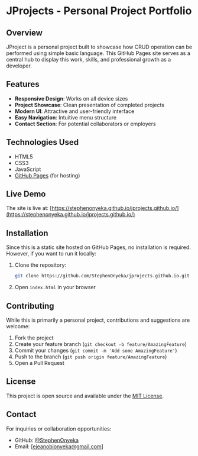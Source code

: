 # JProjects - Personal Project Portfolio

## Overview

JProject is a personal project built to showcase how CRUD operation can be performed using simple basic language. This GitHub Pages site serves as a central hub to display this work, skills, and professional growth as a developer.

## Features

- **Responsive Design**: Works on all device sizes
- **Project Showcase**: Clean presentation of completed projects
- **Modern UI**: Attractive and user-friendly interface
- **Easy Navigation**: Intuitive menu structure
- **Contact Section**: For potential collaborators or employers

## Technologies Used

- HTML5
- CSS3
- JavaScript
- [GitHub Pages](https://pages.github.com/) (for hosting)

## Live Demo

The site is live at: [https://stephenonyeka.github.io/jprojects.github.io/](https://stephenonyeka.github.io/jprojects.github.io/)

## Installation

Since this is a static site hosted on GitHub Pages, no installation is required. However, if you want to run it locally:

1. Clone the repository:
   ```bash
   git clone https://github.com/StephenOnyeka/jprojects.github.io.git
   ```
2. Open `index.html` in your browser

## Contributing

While this is primarily a personal project, contributions and suggestions are welcome:

1. Fork the project
2. Create your feature branch (`git checkout -b feature/AmazingFeature`)
3. Commit your changes (`git commit -m 'Add some AmazingFeature'`)
4. Push to the branch (`git push origin feature/AmazingFeature`)
5. Open a Pull Request

## License

This project is open source and available under the [MIT License](LICENSE).

## Contact

For inquiries or collaboration opportunities:

- GitHub: [@StephenOnyeka](https://github.com/StephenOnyeka)
- Email: [ejeanobionyeka@gmail.com] <!-- Add your email if you want -->
